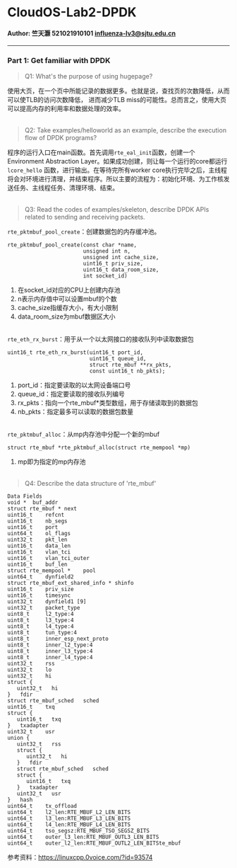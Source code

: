 # CloudOS-Lab2-DPDK
#### Author: 竺天灏 521021910101 influenza-lv3@sjtu.edu.cn       
***

### Part 1: Get familiar with DPDK
>Q1: What's the purpose of using hugepage?

使用大页，在一个页中所能记录的数据更多。也就是说，查找页的次数降低，从而可以使TLB的访问次数降低，
进而减少TLB miss的可能性。总而言之，使用大页可以提高内存的利用率和数据处理的效率。</br></br>

>Q2: Take examples/helloworld as an example, describe the execution flow of DPDK programs?

程序的运行入口在main函数。首先调用```rte_eal_init```函数，创建一个Environment Abstraction Layer。如果成功创建，则让每一个运行的core都运行```lcore_hello```
函数，进行输出。在等待完所有worker core执行完毕之后，主线程将会对环境进行清理，并结束程序。所以主要的流程为：初始化环境、为工作核发送任务、主线程任务、清理环境、结束。</br></br>

>Q3: Read the codes of examples/skeleton, describe DPDK APIs related to sending and receiving packets.

```rte_pktmbuf_pool_create```：创建数据包的内存缓冲池。
```
rte_pktmbuf_pool_create(const char *name,
                        unsigned int n,
                        unsigned int cache_size,
                        uint16_t priv_size,
                        uint16_t data_room_size,
                        int socket_id)
```
1. 在socket_id对应的CPU上创建内存池
2. n表示内存值中可以设置mbuf的个数
3. cache_size指缓存大小，有大小限制
4. data_room_size为mbuf数据区大小</br></br>

```rte_eth_rx_burst```：用于从一个以太网接口的接收队列中读取数据包
```
uint16_t rte_eth_rx_burst(uint16_t port_id,
                          uint16_t queue_id,
                          struct rte_mbuf **rx_pkts,
                          const uint16_t nb_pkts);
```
1. port_id：指定要读取的以太网设备端口号
2. queue_id：指定要读取的接收队列编号
3. rx_pkts：指向一个rte_mbuf*类型数组，用于存储读取到的数据包
4. nb_pkts：指定最多可以读取的数据包数量</br></br>

```rte_pktmbuf_alloc```：从mp内存池中分配一个新的mbuf
```
struct rte_mbuf *rte_pktmbuf_alloc(struct rte_mempool *mp)
```
1. mp即为指定的mp内存池</br></br>

>Q4: Describe the data structure of 'rte_mbuf'

```
Data Fields
void * 	buf_addr
struct rte_mbuf * next
uint16_t 	refcnt
uint16_t 	nb_segs
uint16_t 	port
uint64_t 	ol_flags
uint32_t 	pkt_len
uint16_t 	data_len
uint16_t 	vlan_tci
uint16_t 	vlan_tci_outer
uint16_t 	buf_len
struct rte_mempool * 	pool
uint64_t 	dynfield2
struct rte_mbuf_ext_shared_info * shinfo
uint16_t 	priv_size
uint16_t 	timesync
uint32_t 	dynfield1 [9]
uint32_t 	packet_type
uint8_t 	l2_type:4
uint8_t 	l3_type:4
uint8_t 	l4_type:4
uint8_t 	tun_type:4
uint8_t 	inner_esp_next_proto
uint8_t 	inner_l2_type:4
uint8_t 	inner_l3_type:4
uint8_t 	inner_l4_type:4
uint32_t 	rss
uint32_t 	lo
uint32_t 	hi
struct {
   uint32_t   hi
} 	fdir
struct rte_mbuf_sched 	sched
uint16_t 	txq
struct {
   uint16_t   txq
} 	txadapter
uint32_t 	usr
union {
   uint32_t   rss
   struct {
      uint32_t   hi
   }   fdir
   struct rte_mbuf_sched   sched
   struct {
      uint16_t   txq
   }   txadapter
   uint32_t   usr
} 	hash
uint64_t 	tx_offload
uint64_t 	l2_len:RTE_MBUF_L2_LEN_BITS
uint64_t 	l3_len:RTE_MBUF_L3_LEN_BITS
uint64_t 	l4_len:RTE_MBUF_L4_LEN_BITS
uint64_t 	tso_segsz:RTE_MBUF_TSO_SEGSZ_BITS
uint64_t 	outer_l3_len:RTE_MBUF_OUTL3_LEN_BITS
uint64_t 	outer_l2_len:RTE_MBUF_OUTL2_LEN_BITSte_mbuf
```



参考资料：https://linuxcpp.0voice.com/?id=93574
